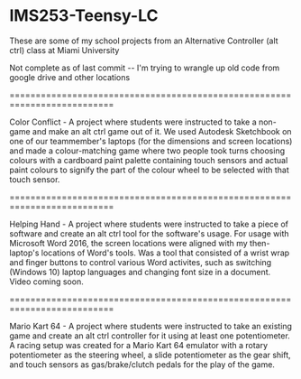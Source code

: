 # IMS253-Teensy-LC
These are some of my school projects from an Alternative Controller (alt ctrl) class at Miami University

Not complete as of last commit -- I'm trying to wrangle up old code from google drive and other locations

==========================================================================

Color Conflict - A project where students were instructed to take a non-game and make an alt ctrl game out of it. We used Autodesk Sketchbook on one of our teammember's laptops (for the dimensions and screen locations) and made a colour-matching game where two people took turns choosing colours with a cardboard paint palette containing touch sensors and actual paint colours to signify the part of the colour wheel to be selected with that touch sensor.

==========================================================================

Helping Hand - A project where students were instructed to take a piece of software and create an alt ctrl tool for the software's usage. For usage with Microsoft Word 2016, the screen locations were aligned with my then-laptop's locations of Word's tools. Was a tool that consisted of a wrist wrap and finger buttons to control various Word activites, such as switching (Windows 10) laptop languages and changing font size in a document. Video coming soon.

==========================================================================

Mario Kart 64 - A project where students were instructed to take an existing game and create an alt ctrl controller for it using at least one potentiometer. A racing setup was created for a Mario Kart 64 emulator with a rotary potentiometer as the steering wheel, a slide potentiometer as the gear shift, and touch sensors as gas/brake/clutch pedals for the play of the game.
